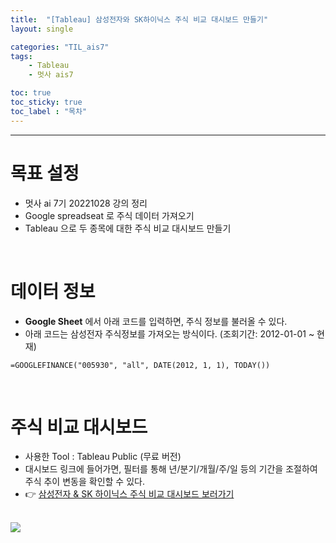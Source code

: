 ```yaml
---
title:  "[Tableau] 삼성전자와 SK하이닉스 주식 비교 대시보드 만들기"
layout: single

categories: "TIL_ais7"
tags:
    - Tableau
    - 멋사 ais7

toc: true
toc_sticky: true
toc_label : "목차"
---
```


***
# 목표 설정
- 멋사 ai 7기 20221028 강의 정리
- Google spreadseat 로 주식 데이터 가져오기
- Tableau 으로 두 종목에 대한 주식 비교 대시보드 만들기

<br>

# 데이터 정보
- **Google Sheet** 에서 아래 코드를 입력하면, 주식 정보를 불러올 수 있다.
- 아래 코드는 삼성전자 주식정보를 가져오는 방식이다. (조회기간: 2012-01-01 ~ 현재)

```
=GOOGLEFINANCE("005930", "all", DATE(2012, 1, 1), TODAY())
```

<br>

# 주식 비교 대시보드
- 사용한 Tool : Tableau Public (무료 버전)
- 대시보드 링크에 들어가면, 필터를 통해 년/분기/개월/주/일 등의 기간을 조절하여 주식 추이 변동을 확인할 수 있다.
- 👉 [삼성전자 & SK 하이닉스 주식 비교 대시보드 보러가기](https://public.tableau.com/app/profile/.57544745/viz/sk_16669802659680/sk_1)

<br>
<img src="https://ifh.cc/g/j1Doyv.jpg">

<br>


